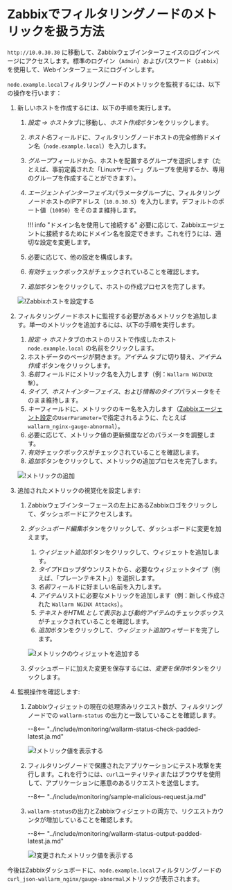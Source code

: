 [img-zabbix-hosts]:           ../../images/monitoring/zabbix-hosts.png
[img-zabbix-items]:           ../../images/monitoring/zabbix-items.png
[img-zabbix-widget]:          ../../images/monitoring/zabbix-widget.png
[img-global-view-0]:          ../../images/monitoring/global-view-0-value.png
[img-global-view-16]:         ../../images/monitoring/global-view-16-value.png

[doc-zabbix-parameters]:      collectd-zabbix.md#4-add-custom-parameters-to-the-zabbix-agent-configuration-file-on-the-filter-node-host-to-get-the-metrics-you-need

#   Zabbixでフィルタリングノードのメトリックを扱う方法

`http://10.0.30.30` に移動して、Zabbixウェブインターフェイスのログインページにアクセスします。標準のログイン（`Admin`）およびパスワード（`zabbix`）を使用して、Webインターフェースにログインします。

`node.example.local`フィルタリングノードのメトリックを監視するには、以下の操作を行います：

1.  新しいホストを作成するには、以下の手順を実行します。
    1.  *設定 → ホスト*タブに移動し、*ホスト作成*ボタンをクリックします。
    2.  *ホスト名*フィールドに、フィルタリングノードホストの完全修飾ドメイン名（`node.example.local`）を入力します。
    3.  *グループ*フィールドから、ホストを配置するグループを選択します（たとえば、事前定義された「Linuxサーバー」グループを使用するか、専用のグループを作成することができます）。
    4.  *エージェントインターフェイス*パラメータグループに、フィルタリングノードホストのIPアドレス（`10.0.30.5`）を入力します。デフォルトのポート値（`10050`）をそのまま維持します。

        !!! info "ドメイン名を使用して接続する"
            必要に応じて、Zabbixエージェントに接続するためにドメイン名を設定できます。これを行うには、適切な設定を変更します。
        
    5.  必要に応じて、他の設定を構成します。
    6.  *有効*チェックボックスがチェックされていることを確認します。
    7.  *追加*ボタンをクリックして、ホストの作成プロセスを完了します。

    ![!Zabbixホストを設定する][img-zabbix-hosts]

2.  フィルタリングノードホストに監視する必要があるメトリックを追加します。単一のメトリックを追加するには、以下の手順を実行します。
    1.  *設定 → ホスト*タブのホストのリストで作成したホスト `node.example.local` の名前をクリックします。
    2.  ホストデータのページが開きます。*アイテム* タブに切り替え、*アイテム作成* ボタンをクリックします。
    3.  *名前*フィールドにメトリック名を入力します（例：`Wallarm NGINX攻撃`）。
    4.  *タイプ*、*ホストインターフェイス*、および*情報のタイプ*パラメータをそのまま維持します。
    5.  *キー*フィールドに、メトリックのキー名を入力します（[Zabbixエージェント設定][doc-zabbix-parameters]の`UserParameter=`で指定されるように、たとえば`wallarm_nginx-gauge-abnormal`）。
    6.  必要に応じて、メトリック値の更新頻度などのパラメータを調整します。
    7.  *有効*チェックボックスがチェックされていることを確認します。
    8.  *追加*ボタンをクリックして、メトリックの追加プロセスを完了します。

    ![!メトリックの追加][img-zabbix-items]

3.  追加されたメトリックの視覚化を設定します:
    1.  Zabbixウェブインターフェースの左上にあるZabbixロゴをクリックして、ダッシュボードにアクセスします。
    2.  *ダッシュボード編集*ボタンをクリックして、ダッシュボードに変更を加えます。
        1.  *ウィジェット追加*ボタンをクリックして、ウィジェットを追加します。
        2.  *タイプ*ドロップダウンリストから、必要なウィジェットタイプ（例えば、「プレーンテキスト」）を選択します。
        3.  *名前*フィールドに好ましい名前を入力します。
        4.  *アイテム*リストに必要なメトリックを追加します（例：新しく作成された `Wallarm NGINX Attacks`）。
        5. *テキストをHTMLとして表示*および*動的アイテム*のチェックボックスがチェックされていることを確認します。
        6. *追加*ボタンをクリックして、*ウィジェット追加*ウィザードを完了します。
        
        ![!メトリックのウィジェットを追加する][img-zabbix-widget]

    3.  ダッシュボードに加えた変更を保存するには、*変更を保存*ボタンをクリックします。

4.  監視操作を確認します:
    1.  Zabbixウィジェットの現在の処理済みリクエスト数が、フィルタリングノードでの `wallarm-status` の出力と一致していることを確認します。
    
        --8<-- "../include/monitoring/wallarm-status-check-padded-latest.ja.md"

        ![!メトリック値を表示する][img-global-view-0]

    2.  フィルタリングノードで保護されたアプリケーションにテスト攻撃を実行します。これを行うには、`curl`ユーティリティまたはブラウザを使用して、アプリケーションに悪意のあるリクエストを送信します。
        
        --8<-- "../include/monitoring/sample-malicious-request.ja.md"
        
    3.  `wallarm-status`の出力とZabbixウィジェットの両方で、リクエストカウンタが増加していることを確認します。
    
        --8<-- "../include/monitoring/wallarm-status-output-padded-latest.ja.md"

        ![!変更されたメトリック値を表示する][img-global-view-16]

今後はZabbixダッシュボードに、`node.example.local`フィルタリングノードの`curl_json-wallarm_nginx/gauge-abnormal`メトリックが表示されます。